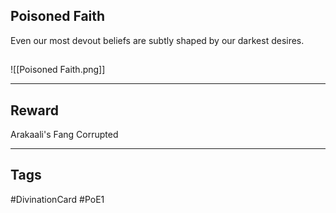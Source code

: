 ## Poisoned Faith
Even our most devout beliefs are subtly shaped by our darkest desires.
## 
![[Poisoned Faith.png]]

---
## Reward
Arakaali's Fang
Corrupted

---
## Tags
#DivinationCard
#PoE1